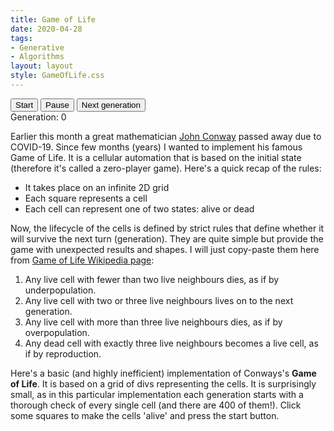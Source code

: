 ```yaml
---
title: Game of Life
date: 2020-04-28
tags:
- Generative
- Algorithms
layout: layout
style: GameOfLife.css
---
```


<div id="container">
	<button id="startButton">Start</button>
	<button id="pauseButton">Pause</button>
	<button id="nextGeneration">Next generation</button>
	<br>
	<span id="generationNumber">Generation: 0</span>
	<br>
	<div id="cellContainer"></div>
</div>

Earlier this month a great mathematician [John Conway](https://en.wikipedia.org/wiki/John_Horton_Conway) passed away due to COVID-19. Since few months (years) I wanted to implement his famous Game of Life. It is a cellular automation that is based on the initial state (therefore it's called a zero-player game). Here's a quick recap of the rules:
- It takes place on an infinite 2D grid
- Each square represents a cell
- Each cell can represent one of two states: alive or dead

Now, the lifecycle of the cells is defined by strict rules that define whether it will survive the next turn (generation). They are quite simple but provide the game with unexpected results and shapes. I will just copy-paste them here from [Game of Life Wikipedia page](https://en.wikipedia.org/wiki/Conway%27s_Game_of_Life):

1. Any live cell with fewer than two live neighbours dies, as if by underpopulation.
2. Any live cell with two or three live neighbours lives on to the next generation.
3. Any live cell with more than three live neighbours dies, as if by overpopulation.
4. Any dead cell with exactly three live neighbours becomes a live cell, as if by reproduction.

Here's a basic (and highly inefficient) implementation of Conways's **Game of Life**. It is based on a grid of divs representing the cells. It is surprisingly small, as in this particular implementation each generation starts with a thorough check of every single cell (and there are 400 of them!). Click some squares to make the cells 'alive' and press the start button. 

<script>
const grid = {};
let cellRows;
let cellColumns;
let paused = false;
let generationNumber = 0;
let generationCounter;

grid.getCell = function (column, row) {
  return grid[`${column}x${row}`];
};

function startGame() {
  console.log("Game Started");
  paused = false;
  let interval = setInterval(nextGeneration, 1);
}

function pauseGame() {
  paused = true;
}

function nextGeneration() {
  if (paused) {
    return;
  }
  const cellsCoordinates = Object.keys(grid);

  for (let i = 0; i < Object.keys(grid).length; i++) {
    let cell = grid[cellsCoordinates[i]];
    let aliveNeighbors = checkNeighbors(cell.column, cell.row);
    if (cell.alive) {
      if (aliveNeighbors < 2) {
        cell.alive = false;
        deactivateCell(cell.column, cell.row);
      } else if (aliveNeighbors > 3) {
        cell.alive = false;
        deactivateCell(cell.column, cell.row);
      }
    } else if (!cell.alive && aliveNeighbors === 3) {
      cell.alive = true;
      activateCell(cell.column, cell.row);
    }
  }

  generationNumber = generationNumber + 1;
  generationCounter.innerHTML = `Generation: ${generationNumber}`;
}

function manualNextGeneration() {
	paused = false;
	nextGeneration();
	paused = true;
}

function onClickActivateCell(event) {
  cell = event.target;
  cell.className = "cell alive";
  populateAliveCellsList(cell.column, cell.row);
  checkNeighbors(cell.column, cell.row);
}

function deactivateCell(column, row) {
  document.getElementById(`${column}x${row}`).className = "cell dead";
}

function activateCell(column, row) {
  document.getElementById(`${column}x${row}`).className = "cell alive";
}

function populateAliveCellsList(column, row) {
  grid.getCell(column, row).alive = true;
}

function checkNeighbors(j, i) {
  let aliveNeighbors = 0;
  let neighbors = [
    [j - 1, i - 1],
    [j - 1, i],
    [j - 1, i + 1],
    [j, i - 1],
    [j, i + 1],
    [j + 1, i - 1],
    [j + 1, i],
    [j + 1, i + 1],
  ];

  for (let k = 0; k < neighbors.length; k++) {
    if (
      neighbors[k][0] >= 0 &&
      neighbors[k][0] < cellRows &&
      neighbors[k][1] >= 0 &&
      neighbors[k][1] < cellColumns
    ) {
      let neighborToCheck = grid.getCell(neighbors[k][0], neighbors[k][1]);
      if (neighborToCheck.alive === true) {
        aliveNeighbors++;
      }
    }
  }
  return aliveNeighbors;
}

/* Generate cells */
window.addEventListener("DOMContentLoaded", () => {
  generationCounter = document.getElementById("generationNumber");
  const container = document.getElementById("cellContainer");
  const width = container.clientWidth;
  const height = container.clientHeight;
  console.log(`Container dimensions: ${width} x ${height}`);

  const cellsNumber = (width / 10) * (height / 10);
  console.log(`Total number of cells generated: ${cellsNumber}`);
  cellRows = width / 10;
  cellColumns = height / 10;

  for (let i = 0; i < cellRows; i++) {
    for (let j = 0; j < cellColumns; j++) {
      let cell = document.createElement("div");
      cell.id = j + "x" + i;
      cell.column = j;
      cell.row = i;

      /* all cells are dead at the time of generation */
      cell.className = "cell dead";
      cell.clientHeight = height / 10;
      cell.clientWidth = width / 10;
      cell.addEventListener("click", onClickActivateCell, false);
      container.appendChild(cell);

      /* Add cell to grid array */
      const cellGrid = {
        column: j,
        row: i,
        alive: false,
      };
      grid[`${j}x${i}`] = cellGrid;
    }
  }


  document
    .getElementById("startButton")
    .addEventListener("click", startGame, false);

  document
    .getElementById("nextGeneration")
    .addEventListener("click", manualNextGeneration, false);

  document
    .getElementById("pauseButton")
    .addEventListener("click", pauseGame, false);
});
</script>
